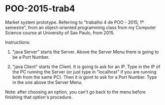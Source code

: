 # POO-2015-trab4
Market system prototype.
Referring to "trabalho 4 de POO - 2015, 1º semestre", from an object-oriented programming class from my Computer Science course at University of Sao Paulo, from 2015.

Instructions:

1. "java Server" starts the Server. Above the Server Menu there is going to be a Port Number.

2. "java Client" starts the Client.
It is going to ask for an IP. Type in the IP of the PC running the Server (or just type in "localhost" if you are running both from the same PC).
Then it is goint to ask for a Port Number. Type in the one above the Server Menu.

Note: after choosing an option, you can't go back to the menu before finishing that option's procedure.
